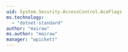 ```yaml
---
uid: System.Security.AccessControl.AceFlags
ms.technology: 
  - "dotnet-standard"
author: "mairaw"
ms.author: "mairaw"
manager: "wpickett"
---
```

